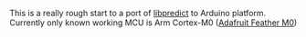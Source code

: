 This is a really rough start to a port of [libpredict](https://github.com/la1k/libpredict/) to Arduino platform. Currently only known working MCU is Arm Cortex-M0 ([Adafruit Feather M0](https://www.adafruit.com/product/2772))
